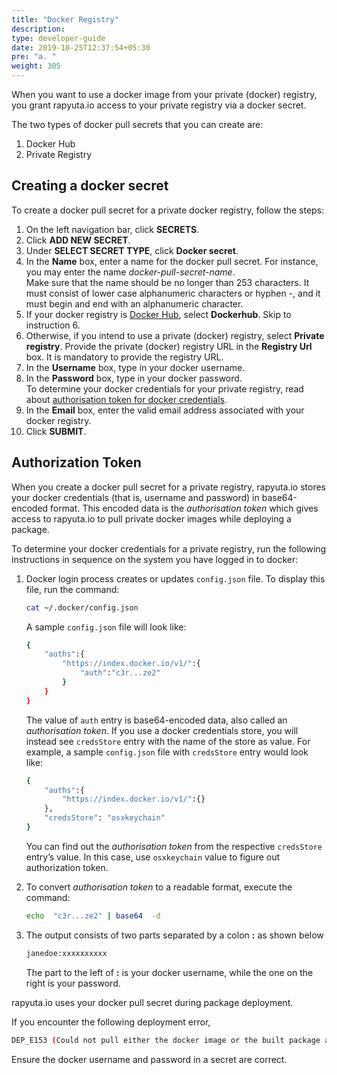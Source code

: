 ```yaml
---
title: "Docker Registry"
description:
type: developer-guide
date: 2019-10-25T12:37:54+05:30
pre: "a. "
weight: 305
---
```

When you want to use a docker image from your private (docker) registry,
you grant rapyuta.io access to your private registry via a docker secret.

The two types of docker pull secrets that you can create are:

1. Docker Hub
2. Private Registry

## Creating a docker secret
To create a docker pull secret for a private docker registry, follow the steps:

1. On the left navigation bar, click **SECRETS**.
2. Click **ADD NEW SECRET**.
3. Under **SELECT SECRET TYPE**, click **Docker secret**.
3. In the **Name** box, enter a name for the docker pull secret. For instance,
   you may enter the name _docker-pull-secret-name_.    
   Make sure that the name should be no longer than 253 characters. It must
   consist of lower case alphanumeric characters or hyphen -, and it must begin
   and end with an alphanumeric character.
4. If your docker registry is [Docker Hub](https://hub.docker.com/),
   select **Dockerhub**. Skip to instruction 6.
5. Otherwise, if you intend to use a private (docker) registry, select
   **Private registry**. Provide the private (docker) registry URL in the
   **Registry Url** box. It is mandatory to provide the registry URL.
6. In the **Username** box, type in your docker username.
7. In the **Password** box, type in your docker password.    
   To determine your docker credentials for your private registry,
   read about [authorisation token for docker credentials](/developer-guide/create-software-packages/secrets/docker-registry/#authorization-token).
8. In the **Email** box, enter the valid email address associated with your
   docker registry.
9. Click **SUBMIT**.

## Authorization Token
When you create a docker pull secret for a private registry, rapyuta.io stores
your docker credentials (that is, username and password) in base64-encoded
format. This encoded data is the _authorisation token_ which gives access to
rapyuta.io to pull private docker images while deploying a package.

To determine your docker credentials for a private registry, run the following
instructions in sequence on the system you have logged in to docker:

1. Docker login process creates or updates `config.json` file. To display this
    file, run the  command:
    ```bash
    cat ~/.docker/config.json
    ```

    A sample `config.json` file will look like:
   ```bash
   {
       "auths":{
           "https://index.docker.io/v1/":{
               "auth":"c3r...ze2"
           }
       }
   }
   ```
   The value of `auth` entry is base64-encoded data, also called
   an _authorisation token_.
   If you use a docker credentials store, you will instead see `credsStore` entry with the name of the store as value. For example, a sample `config.json` file with `credsStore` entry would look like:
   ```bash
   {
       "auths":{
           "https://index.docker.io/v1/":{}
       },
       "credsStore": "osxkeychain"
   }
   ```
   You can find out the _authorisation token_ from the respective `credsStore`
   entry’s value. In this case, use `osxkeychain` value to figure out
   authorization token.
2. To convert _authorisation token_ to a readable format, execute the command:
   ```bash
   echo  "c3r...ze2" | base64  -d
   ```
3. The output consists of two parts separated by a colon **:** as shown below
   ```bash
   janedoe:xxxxxxxxxx
   ```
   The part to the left of **:** is your docker username, while the one on the
   right is your password.

rapyuta.io uses your docker pull secret during package deployment.

If you encounter the following deployment error,
```bash
DEP_E153 (Could not pull either the docker image or the built package artifact for the component on the cloud)
```

Ensure the docker username and password in a secret are correct.